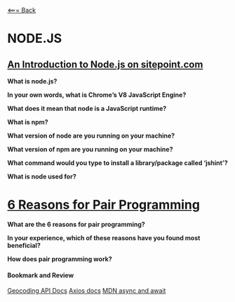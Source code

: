 [<=== Back](README.md)

# NODE.JS

## [An Introduction to Node.js on sitepoint.com](https://www.sitepoint.com/an-introduction-to-node-js/)

**What is node.js?**


**In your own words, what is Chrome’s V8 JavaScript Engine?**


**What does it mean that node is a JavaScript runtime?**


**What is npm?**


**What version of node are you running on your machine?**


**What version of npm are you running on your machine?**


**What command would you type to install a library/package called ‘jshint’?**


**What is node used for?**


# [6 Reasons for Pair Programming](https://www.codefellows.org/blog/6-reasons-for-pair-programming/)

**What are the 6 reasons for pair programming?**


**In your experience, which of these reasons have you found most beneficial?**


**How does pair programming work?**


#### Bookmark and Review

[Geocoding API Docs](https://locationiq.com/)
[Axios docs](https://www.npmjs.com/package/axios)
[MDN async and await](https://developer.mozilla.org/en-US/docs/Learn/JavaScript/Asynchronous/Promises)
